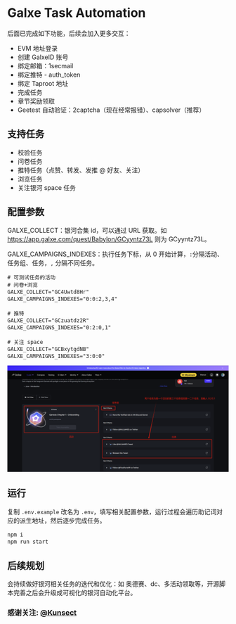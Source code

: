# Galxe Task Automation

后面已完成如下功能，后续会加入更多交互：

- EVM 地址登录
- 创建 GalxeID 账号
- 绑定邮箱：1secmail
- 绑定推特 - auth_token
- 绑定 Taproot 地址
- 完成任务
- 章节奖励领取
- Geetest 自动验证：2captcha（现在经常报错）、capsolver（推荐）

## 支持任务

- 校验任务
- 问卷任务
- 推特任务（点赞、转发、发推 @ 好友、关注）
- 浏览任务
- 关注银河 space 任务

## 配置参数

GALXE_COLLECT：银河合集 id，可以通过 URL 获取。如 https://app.galxe.com/quest/Babylon/GCyyntz73L 则为 GCyyntz73L。

GALXE_CAMPAIGNS_INDEXES：执行任务下标，从 0 开始计算，`:`分隔活动、任务组、任务，`,` 分隔不同任务。

```
# 可测试任务的活动
# 问卷+浏览
GALXE_COLLECT="GC4Uwtd8Hr"
GALXE_CAMPAIGNS_INDEXES="0:0:2,3,4"

# 推特
GALXE_COLLECT="GCzuatdz2R"
GALXE_CAMPAIGNS_INDEXES="0:2:0,1"

# 关注 space
GALXE_COLLECT="GCBxytgdNB"
GALXE_CAMPAIGNS_INDEXES="3:0:0"
```

![](image.png)

## 运行

复制 `.env.example` 改名为 `.env`，填写相关配置参数，运行过程会遍历助记词对应的派生地址，然后逐步完成任务。

```bash
npm i
npm run start
```

## 后续规划

会持续做好银河相关任务的迭代和优化：如 奥德赛、dc、多活动领取等，开源脚本完善之后会升级成可视化的银河自动化平台。

### 感谢关注: [@Kunsect](https://x.com/kunsect7)
